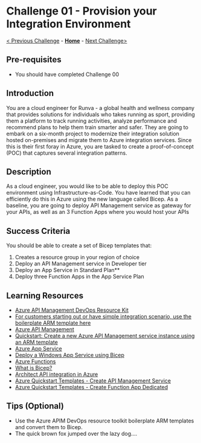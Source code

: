 # Challenge 01 - Provision your Integration Environment

[< Previous Challenge](./Challenge-00.md) - **[Home](../readme.md)** - [Next Challenge>](./Challenge-02.md)

## Pre-requisites

- You should have completed Challenge 00

## Introduction

You are a cloud engineer for Runva - a global health and wellness company that provides solutions for individuals who takes running as sport, providing them a platform to track running activities, analyze performance and recommend plans to help them train smarter and safer.  They are going to embark on a six-month project to modernize their integration solution hosted on-premises and migrate them to Azure integration services.  Since this is their first foray in Azure, you are tasked to create a proof-of-concept (POC) that captures several integration patterns.


## Description
As a cloud engineer, you would like to be able to deploy this POC environment using Infrastructure-as-Code.  You have learned that you can efficiently do this in Azure using the new language called Bicep. As a baseline, you are going to deploy API Management service as gateway for your APIs, as well as an 3 Function Apps where you would host your APIs


## Success Criteria

You should be able to create a set of Bicep templates that:
1. Creates a resource group in your region of choice
1. Deploy an API Management service in Developer tier
1. Deploy an App Service in Standard Plan**
1. Deploy three Function Apps in the App Service Plan

## Learning Resources

- [Azure API Management DevOps Resource Kit](https://github.com/Azure/azure-api-management-devops-resource-kit)
- [For customers starting out or have simple integration scenario, use the boilerplate ARM template here](https://github.com/Azure/azure-api-management-devops-resource-kit#alternatives#:~:text=For%20customers%20who%20are%20just%20starting%20out%20or%20have%20simple%20scenarios%2C%20they%20may%20not%20necessarily%20need%20to%20use%20the%20tools%20we%20provided%20and%20may%20find%20it%20easier%20to%20begin%20with%20the%20boilerplate%20templates%20we%20provided%20in%20the%20example%20folder.)
- [Azure API Management](https://docs.microsoft.com/en-us/azure/api-management/api-management-key-concepts)
- [Quickstart: Create a new Azure API Management service instance using an ARM template](https://docs.microsoft.com/en-us/azure/api-management/quickstart-arm-template)
- [Azure App Service](https://docs.microsoft.com/en-au/azure/app-service/overview)
- [Deploy a Windows App Service using Bicep](https://github.com/Azure/bicep/tree/main/docs/examples/101/web-app-windows)
- [Azure Functions](https://docs.microsoft.com/en-us/azure/azure-functions/functions-overview)
- [What is Bicep?](https://docs.microsoft.com/en-us/azure/azure-resource-manager/bicep/overview)
- [Architect API integration in Azure](https://docs.microsoft.com/en-us/learn/paths/architect-api-integration/)
- [Azure Quickstart Templates - Create API Management Service](https://github.com/Azure/azure-quickstart-templates/tree/master/quickstarts/microsoft.apimanagement/azure-api-management-create)
- [Azure Quickstart Templates - Create Function App Dedicated](https://github.com/Azure/azure-quickstart-templates/tree/master/quickstarts/microsoft.web/function-app-create-dedicated)


## Tips (Optional)

- Use the Azure APIM DevOps resource toolkit boilerplate ARM templates and convert them to Bicep.
- The quick brown fox jumped over the lazy dog....

